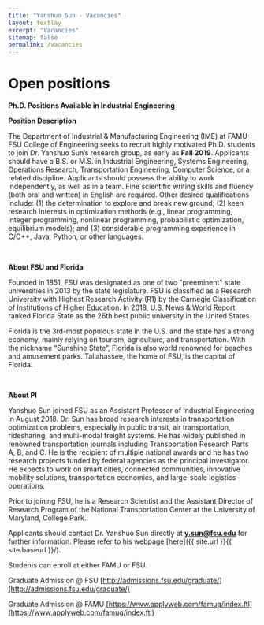 ```yaml
---
title: "Yanshuo Sun - Vacancies"
layout: textlay
excerpt: "Vacancies"
sitemap: false
permalink: /vacancies
---
```


# Open positions

**Ph.D. Positions Available in Industrial Engineering**

**Position Description** 

The Department of Industrial & Manufacturing Engineering (IME) at FAMU-FSU College of Engineering seeks to recruit highly motivated Ph.D. students to join Dr. Yanshuo Sun’s research group, as early as **Fall 2019**. Applicants should have a B.S. or M.S. in Industrial Engineering, Systems Engineering, Operations Research, Transportation Engineering, Computer Science, or a related discipline. Applicants should possess the ability to work independently, as well as in a team. Fine scientific writing skills and fluency (both oral and written) in English are required. Other desired qualifications include: (1) the determination to explore and break new ground; (2) keen research interests in optimization methods (e.g., linear programming, integer programming, nonlinear programming, probabilistic optimization, equilibrium models); and (3) considerable programming experience in C/C++, Java, Python, or other languages.

<br />

**About FSU and Florida**

Founded in 1851, FSU was designated as one of two "preeminent" state universities in 2013 by the state legislature. FSU is classified as a Research University with Highest Research Activity (R1) by the Carnegie Classification of Institutions of Higher Education. In 2018, U.S. News & World Report ranked Florida State as the 26th best public university in the United States. 

 Florida is the 3rd-most populous state in the U.S. and the state has a strong economy, mainly relying on tourism, agriculture, and transportation. With the nickname “Sunshine State”, Florida is also world renowned for beaches and amusement parks. Tallahassee, the home of FSU, is the capital of Florida. 

<br />

**About PI** 

Yanshuo Sun joined FSU as an Assistant Professor of Industrial Engineering in August 2018. Dr. Sun has broad research interests in transportation optimization problems, especially in public transit, air transportation, ridesharing, and multi-modal freight systems. He has widely published in renowned transportation journals including Transportation Research Parts A, B, and C. He is the recipient of multiple national awards and he has two research projects funded by federal agencies as the principal investigator. He expects to work on smart cities, connected communities, innovative mobility solutions, transportation economics, and large-scale logistics operations.

Prior to joining FSU, he is a Research Scientist and the Assistant Director of Research Program of the National Transportation Center at the University of Maryland, College Park.


Applicants should contact Dr. Yanshuo Sun directly at **y.sun@fsu.edu** for further information. Please refer to his webpage [here]({{ site.url }}{{ site.baseurl }}/). 

Students can enroll at either FAMU or FSU.

Graduate Admission @ FSU [http://admissions.fsu.edu/graduate/](http://admissions.fsu.edu/graduate/)

Graduate Admission @ FAMU [https://www.applyweb.com/famug/index.ftl](https://www.applyweb.com/famug/index.ftl)

<br />
